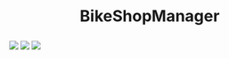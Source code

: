 <h1 align="center">
  <p align="center">BikeShopManager</p>
</h1>



<p align="left">
   <img src="https://img.shields.io/badge/STATUS-Development-green">
   <img src="https://img.shields.io/badge/LANGUAJE-.NET-blueviolet">
   <img src="https://img.shields.io/badge/VERSION-1.0-blue">
</p>
